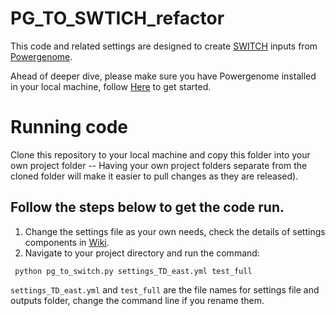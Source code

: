 # PG_TO_SWTICH_refactor

This code and related settings are designed to create [SWITCH](https://github.com/switch-model/switch) inputs from [Powergenome](https://github.com/PowerGenome/PowerGenome).

Ahead of deeper dive, please make sure you have Powergenome installed in your local machine, follow [Here](https://github.com/PowerGenome/PowerGenome#installation) to get started.

# Running code

Clone this repository to your local machine and copy this folder into your own project folder -- Having your own project folders separate from the cloned folder will make it easier to pull changes as they are released).

## Follow the steps below to get the code run.

1. Change the settings file as your own needs, check the details of settings components in [Wiki](https://github.com/JennyZheng-uh/PG_TO_SWTICH_refactor.wiki.git).
2. Navigate to your project directory and run the command:
```
 python pg_to_switch.py settings_TD_east.yml test_full
```
```settings_TD_east.yml``` and ```test_full``` are the file names for settings file and outputs folder, change the command line if you rename them.
